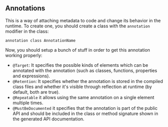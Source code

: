 
## Annotations
This is a way of attaching metadata to code and change its behavior in the runtime.  To create one, you should create a class with the `annotation` modifier in the class:
```
annotation class AnnotationName
```
Now, you should setup a bunch of stuff in order to get this annotation working properly:
- `@Target`: It specifies the possible kinds of elements which can be annotated with the annotation (such as classes, functions, properties and expressions).
- `@Retention`: It specifies whether the annotation is stored in the compiled class files and whether it's visible through reflection at runtime (by default, both are true).
- `@Repeatable` it allows using the same annotation on a single element multiple times.
- `@MustBeDocumented` it specifies that the annotation is part of the public API and should be included in the class or method signature shown in the generated API documentation.